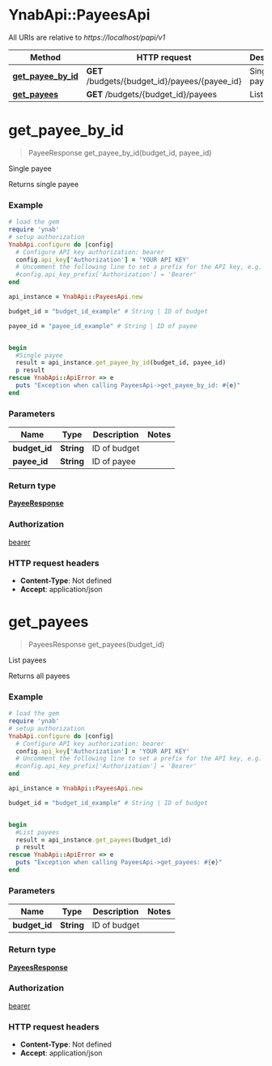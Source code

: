 # YnabApi::PayeesApi

All URIs are relative to *https://localhost/papi/v1*

Method | HTTP request | Description
------------- | ------------- | -------------
[**get_payee_by_id**](PayeesApi.md#get_payee_by_id) | **GET** /budgets/{budget_id}/payees/{payee_id} | Single payee
[**get_payees**](PayeesApi.md#get_payees) | **GET** /budgets/{budget_id}/payees | List payees


# **get_payee_by_id**
> PayeeResponse get_payee_by_id(budget_id, payee_id)

Single payee

Returns single payee

### Example
```ruby
# load the gem
require 'ynab'
# setup authorization
YnabApi.configure do |config|
  # Configure API key authorization: bearer
  config.api_key['Authorization'] = 'YOUR API KEY'
  # Uncomment the following line to set a prefix for the API key, e.g. 'Bearer' (defaults to nil)
  #config.api_key_prefix['Authorization'] = 'Bearer'
end

api_instance = YnabApi::PayeesApi.new

budget_id = "budget_id_example" # String | ID of budget

payee_id = "payee_id_example" # String | ID of payee


begin
  #Single payee
  result = api_instance.get_payee_by_id(budget_id, payee_id)
  p result
rescue YnabApi::ApiError => e
  puts "Exception when calling PayeesApi->get_payee_by_id: #{e}"
end
```

### Parameters

Name | Type | Description  | Notes
------------- | ------------- | ------------- | -------------
 **budget_id** | **String**| ID of budget | 
 **payee_id** | **String**| ID of payee | 

### Return type

[**PayeeResponse**](PayeeResponse.md)

### Authorization

[bearer](../README.md#bearer)

### HTTP request headers

 - **Content-Type**: Not defined
 - **Accept**: application/json



# **get_payees**
> PayeesResponse get_payees(budget_id)

List payees

Returns all payees

### Example
```ruby
# load the gem
require 'ynab'
# setup authorization
YnabApi.configure do |config|
  # Configure API key authorization: bearer
  config.api_key['Authorization'] = 'YOUR API KEY'
  # Uncomment the following line to set a prefix for the API key, e.g. 'Bearer' (defaults to nil)
  #config.api_key_prefix['Authorization'] = 'Bearer'
end

api_instance = YnabApi::PayeesApi.new

budget_id = "budget_id_example" # String | ID of budget


begin
  #List payees
  result = api_instance.get_payees(budget_id)
  p result
rescue YnabApi::ApiError => e
  puts "Exception when calling PayeesApi->get_payees: #{e}"
end
```

### Parameters

Name | Type | Description  | Notes
------------- | ------------- | ------------- | -------------
 **budget_id** | **String**| ID of budget | 

### Return type

[**PayeesResponse**](PayeesResponse.md)

### Authorization

[bearer](../README.md#bearer)

### HTTP request headers

 - **Content-Type**: Not defined
 - **Accept**: application/json



